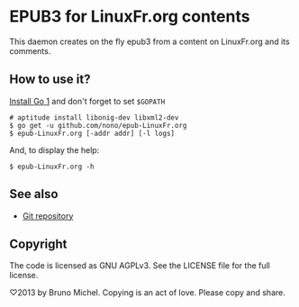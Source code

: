 EPUB3 for LinuxFr.org contents
==============================

This daemon creates on the fly epub3 from a content on LinuxFr.org and its
comments.


How to use it?
--------------

[Install Go 1](http://golang.org/doc/install) and don't forget to set `$GOPATH`

    # aptitude install libonig-dev libxml2-dev
    $ go get -u github.com/nono/epub-LinuxFr.org
    $ epub-LinuxFr.org [-addr addr] [-l logs]

And, to display the help:

    $ epub-LinuxFr.org -h


See also
--------

* [Git repository](http://github.com/nono/epub-LinuxFr.org)


Copyright
---------

The code is licensed as GNU AGPLv3. See the LICENSE file for the full license.

♡2013 by Bruno Michel. Copying is an act of love. Please copy and share.
